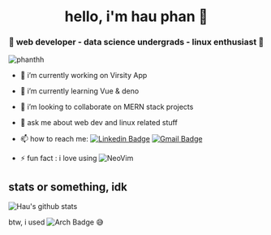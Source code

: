 <h1 align="center"> hello, i'm hau phan 👋 </h1>
<h3 align="center">🚀 web developer - data science undergrads - linux enthusiast 🚀</h3>

<p align="left"> <img src="https://komarev.com/ghpvc/?username=phanthh" alt="phanthh" /> </p>

- 🔭 i’m currently working on Virsity App

- 🌱 i’m currently learning Vue & deno

- 👯 i’m looking to collaborate on MERN stack projects

- 💬 ask me about web dev and linux related stuff

- 📫 how to reach me: [![Linkedin Badge](https://img.shields.io/badge/-LinkedIn-blue?style=flat-square&logo=Linkedin&logoColor=white&link=)](https://www.linkedin.com/in/phanthh/) [![Gmail Badge](https://img.shields.io/badge/-Gmail-c14438?style=flat-square&logo=Gmail&logoColor=white&link=mailto:shuklaraghav321.com)](mailto:phanthehauah1@gmail.com)

- ⚡ fun fact : i love using ![NeoVim](https://img.shields.io/badge/-NeoVim-blue?style=flat-square&logo=NeoVim&logoColor=white&link=) 

## stats or something, idk
![Hau's github stats](https://github-readme-stats.vercel.app/api?username=phanthh&&show_icons=true&title_color=ffffff&icon_color=bb2acf&text_color=daf7dc&bg_color=151515)<br>

btw, i used ![Arch Badge](https://img.shields.io/badge/-Arch-blue?style=flat-square&logo=ArchLinux&logoColor=white&link=) 😅
